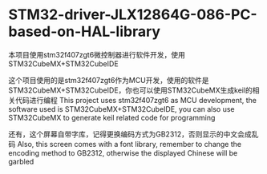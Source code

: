 # STM32-driver-JLX12864G-086-PC-based-on-HAL-library

本项目使用stm32f407zgt6微控制器进行软件开发，使用STM32CubeMX+STM32CubeIDE

这个项目使用的是stm32f407zgt6作为MCU开发，使用的软件是STM32CubeMX+STM32CubeIDE，你也可以使用STM32CubeMX生成keil的相关代码进行编程
This project uses stm32f407zgt6 as MCU development, the software used is STM32CubeMX+STM32CubeIDE, you can also use STM32CubeMX to generate keil related code for programming

还有，这个屏幕自带字库，记得更换编码方式为GB2312，否则显示的中文会成乱码
Also, this screen comes with a font library, remember to change the encoding method to GB2312, otherwise the displayed Chinese will be garbled
